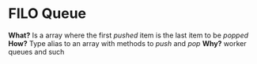 # FILO Queue

**What?**
Is a array where the first _pushed_ item is the last item to be _popped_
**How?**
Type alias to an array with methods to _push_ and _pop_ 
**Why?**
worker queues and such
